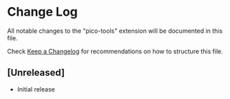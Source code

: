 # Change Log

All notable changes to the "pico-tools" extension will be documented in this file.

Check [Keep a Changelog](http://keepachangelog.com/) for recommendations on how to structure this file.

## [Unreleased]

- Initial release